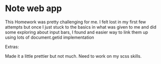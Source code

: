 # Note web app
This Homework was pretty challenging for me. I felt lost in my first few attempts but once I just stuck to the basics in what was given to me and did some exploring about input bars, I found and easier way to link them up using lots of document.getid implementation 

Extras:

Made it a little prettier but not much. Need to work on my scss skills. 
